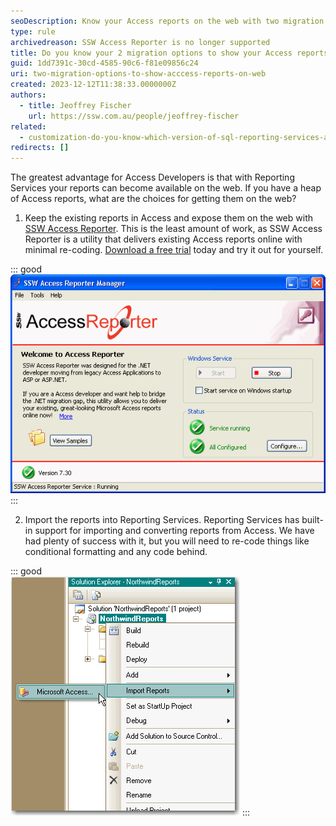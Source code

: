 ```yaml
---
seoDescription: Know your Access reports on the web with two migration options - SSW Access Reporter or Reporting Services.
type: rule
archivedreason: SSW Access Reporter is no longer supported
title: Do you know your 2 migration options to show your Access reports on the web?
guid: 1dd7391c-30cd-4585-90c6-f81e09856c24
uri: two-migration-options-to-show-acccess-reports-on-web
created: 2023-12-12T11:38:33.0000000Z
authors:
  - title: Jeoffrey Fischer
    url: https://ssw.com.au/people/jeoffrey-fischer
related:
  - customization-do-you-know-which-version-of-sql-reporting-services-and-visual-studio-you-are-using
redirects: []
---
```


The greatest advantage for Access Developers is that with Reporting Services your reports can become available on the web. If you have a heap of Access reports, what are the choices for getting them on the web?

<!--endintro-->

1. Keep the existing reports in Access and expose them on the web with [SSW Access Reporter](https://ssw.com.au/ssw/accessreporter/). This is the least amount of work, as SSW Access Reporter is a utility that delivers existing Access reports online with minimal re-coding. [Download a free trial](https://ssw.com.au/ssw/accessreporter/) today and try it out for yourself.

::: good  
![Figure: Good Example - If you want to avoid migrating then SSW Access Reporter delivers your Access reports online so you can view them anywhere](ReportManager.gif)
:::

2. Import the reports into Reporting Services. Reporting Services has built-in support for importing and converting reports from Access. We have had plenty of success with it, but you will need to re-code things like conditional formatting and any code behind.

::: good  
![Figure: Good Example - Reporting Services has built-in support for importing your Access reports](rsrulesimportreports.gif)
:::
